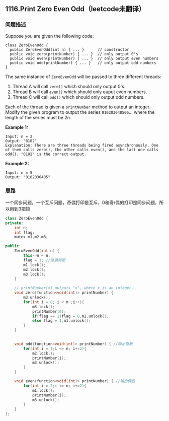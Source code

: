 ## 1116.Print Zero Even Odd（leetcode未翻译）
### 问题描述

Suppose you are given the following code:

```
class ZeroEvenOdd {
  public ZeroEvenOdd(int n) { ... }      // constructor
  public void zero(printNumber) { ... }  // only output 0's
  public void even(printNumber) { ... }  // only output even numbers
  public void odd(printNumber) { ... }   // only output odd numbers
}
```

The same instance of `ZeroEvenOdd` will be passed to three different threads:

1. Thread A will call `zero()` which should only output 0's.
2. Thread B will call `even()` which should only ouput even numbers.
3. Thread C will call `odd()` which should only output odd numbers.

Each of the thread is given a `printNumber` method to output an integer. Modify the given program to output the series `010203040506`... where the length of the series must be 2*n*.

 

**Example 1:**

```
Input: n = 2
Output: "0102"
Explanation: There are three threads being fired asynchronously. One of them calls zero(), the other calls even(), and the last one calls odd(). "0102" is the correct output.
```

**Example 2:**

```
Input: n = 5
Output: "0102030405"
```



### 思路

一个同步问题，一个互斥问题，奇偶打印是互斥，0和奇/偶的打印是同步问题，所以用到3把锁

```cpp
class ZeroEvenOdd {
private:
    int n;
    int flag;
    mutex m1,m2,m3;

public:
    ZeroEvenOdd(int n) {
        this->n = n;
        flag = 1; //奇偶判断
        m1.lock();
        m2.lock();
        m3.lock();
    }

    // printNumber(x) outputs "x", where x is an integer.
    void zero(function<void(int)> printNumber) {
        m3.unlock();
        for(int i = 0; i < n ;i++){
            m3.lock();
            printNumber(0);
            if(flag == 1)flag = 0,m2.unlock();  
            else flag = 1,m1.unlock();           
        }
    }
    

    void odd(function<void(int)> printNumber) { //输出奇数
        for(int i = 1;i <= n; i+=2){
            m2.lock();
            printNumber(i);
            m3.unlock();
        }
    }

    void even(function<void(int)> printNumber) { //输出偶数
        for(int i = 2;i <= n; i+=2){
            m1.lock();
            printNumber(i);
            m3.unlock();
        }
    }
};
```


